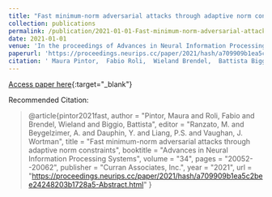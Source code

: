 ```yaml
---
title: "Fast minimum-norm adversarial attacks through adaptive norm constraints"
collection: publications
permalink: /publication/2021-01-01-Fast-minimum-norm-adversarial-attacks-through-adaptive-norm-constraints
date: 2021-01-01
venue: 'In the proceedings of Advances in Neural Information Processing Systems'
paperurl: 'https://proceedings.neurips.cc/paper/2021/hash/a709909b1ea5c2bee24248203b1728a5-Abstract.html'
citation: ' Maura Pintor,  Fabio Roli,  Wieland Brendel,  Battista Biggio, &quot;Fast minimum-norm adversarial attacks through adaptive norm constraints.&quot; In the proceedings of Advances in Neural Information Processing Systems, 2021.'
---
```

[Access paper here](https://proceedings.neurips.cc/paper/2021/hash/a709909b1ea5c2bee24248203b1728a5-Abstract.html){:target="_blank"}

Recommended Citation: 
>@article{pintor2021fast,
    author = "Pintor, Maura and Roli, Fabio and Brendel, Wieland and Biggio, Battista",
    editor = "Ranzato, M. and Beygelzimer, A. and Dauphin, Y. and Liang, P.S. and Vaughan, J. Wortman",
    title = "Fast minimum-norm adversarial attacks through adaptive norm constraints",
    booktitle = "Advances in Neural Information Processing Systems",
    volume = "34",
    pages = "20052--20062",
    publisher = "Curran Associates, Inc.",
    year = "2021",
    url = "https://proceedings.neurips.cc/paper/2021/hash/a709909b1ea5c2bee24248203b1728a5-Abstract.html"
}
